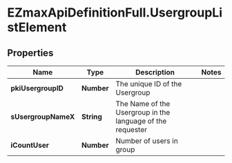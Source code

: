 # EZmaxApiDefinitionFull.UsergroupListElement

## Properties

Name | Type | Description | Notes
------------ | ------------- | ------------- | -------------
**pkiUsergroupID** | **Number** | The unique ID of the Usergroup | 
**sUsergroupNameX** | **String** | The Name of the Usergroup in the language of the requester | 
**iCountUser** | **Number** | Number of users in group | 


